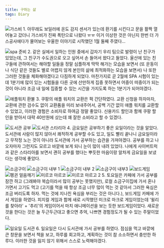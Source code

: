 ```yaml
---
title: 구하는 삶
tags: Diary
---
```

![가스비](https://github.com/user-attachments/assets/bd68776e-8fab-4945-b942-c34f27aa0ef1)
    1. 아무래도 보일러에 온도 감지 센서가 있는데 환기를 시킨다고 문을 활짝 열어놓고 갔더니 가스비가 진짜 폭탄으로 나왔다 ㅠㅠ 이거 이상한 것은 아닌지 한번 더 가스공사에다가 물어보는 우울한 이야기로 시작했던 1월 둘째 주였다...

![spa 준비](https://github.com/user-attachments/assets/e8b9d71e-b6a2-473b-af16-123815cf4727)
    2. 같은 실에서 일하는 인원 중에서 갑자기 우리 팀으로 발령이 난 친구가 있었는데, 그 친구가 수도권으로 오고 싶어서 손 들어서 왔다고 들었다. 울산에 있는 친구들에 관하여서는 해야할 일들을 정말 심플하게 딱딱 해가는 모습을 보면서 (또 운동이나 식단 같은 것들도 별로 어렵지 않게 본인의 삶에 최적화하는 모습을 보면서) 나 또한 그러한 것들을 체화해야겠다고 다짐하게 되었다. 마찬가지로 곧 2월에 SPA 시험이 있는데 1분기에 많이 있는 시험들을 다른 곳에 산만하게 집중 못하면서 어중이 떠중이가 되는 것이 아니라 조금 내 일에 집중할 수 있는 시간을 가지도록 하는 1분기가 되어야겠다.

![애플워치 환불](https://github.com/user-attachments/assets/c87b5681-f641-457a-8f51-038426548820)
    3. 쿠팡의 애플 워치의 교환은 퍽 간단하였다. 교환 신청을 하자마자, 교환에 관한 검수도 없이 교환품을 미리 보내주어서, 공백 기간 없이 애플 워치를 교환할 수 있었고, 이러한 경험은 소비자로 하여금 정말 좋았다. 신용카드 할인과 함께 쿠팡 할인을 받아서 대략 40만원에 샀는데 꽤 잘한 소비라고 할 수 있겠다.

![도서관 공부](https://github.com/user-attachments/assets/06e770e4-8db3-40f3-b12b-387b10083c7f)
![도서관 스타리아](https://github.com/user-attachments/assets/ff474d08-5b18-45b4-a404-7dda52ff418e)
    4. 금요일은 공부하기 좋은 요일이라는 것을 알았다. 도서관에 사람이 많지 않아서 쾌적하게 공부할 수도 있고, 일도 빨리 끝나니 금요일이라고 무작정 노는 것이 아니라 도서관에 가서 공부하는 습관을 가져야겠다. 공부를 하고 나오자마자 그런지도 모르고 바깥에 보게 되니 눈이 많이 내려 있었다. 나에게 사이버트럭과 같은 스타리아를 보면서 괜히 공부를 했다는 뿌듯한 마음이랑 알차게 금요일을 보냈다는 생각에 좋았다. 

![소금구이](https://github.com/user-attachments/assets/a38b3a9f-f273-4916-9870-5a117a46fef9)
![소금구이 내부 1](https://github.com/user-attachments/assets/a13f78d7-10e4-499b-ab97-02f889205013)
![소금구이 내부 2](https://github.com/user-attachments/assets/4edf80cb-3b3f-42f0-993e-90654fd0cb38)
![소금구이 내부3](https://github.com/user-attachments/assets/431b1669-eb52-4f58-a762-41da6c5f5ca9)
![보드게임](https://github.com/user-attachments/assets/98d70313-4647-466a-b6c8-4025bfca51b2)
![펭귄 얼음깨기](https://github.com/user-attachments/assets/70450d9f-f097-4203-bcf3-9f89bfeb6372)
![미르코 마르코](https://github.com/user-attachments/assets/e00d3c3b-0a3c-4c73-9071-7f20775fa671)
![미르코 마르고 2](https://github.com/user-attachments/assets/f359d635-1c91-47b6-977c-e8e62aa88acb)
    5. 토요일은 카페에 가서 공부를 잠깐 하고 (그래봐야 복습이라서 많이 공부는 못했지만), 로컬 소금구이집에 가서 혼나가면서 고기도 먹고 (고기를 먹을 때 항상 조금 너무 많이 먹는 것 같아서 그러한 욕심은 조금 버리도록 하자. 먹는 것에 지나친 욕심을 부리는 것은 아니다.), 보드게임 카페에 가서 게임을 하였다. 피지컬 게임과 함께 새로 시작했던 미크로 마크로 게임이었는데 '윌리를 찾아라' + '추리'의 게임이어서 마치 애니메이션을 보는 듯한 보드게임이었다. 새로운 것을 한다는 것은 늘 두근두근대고 좋으면 추억, 나쁘면 경험정도가 될 수 있는 주말이었다.

![일요일 도서관](https://github.com/user-attachments/assets/790b81bd-0e0a-47b2-b96b-90b2e46ac603)
    6. 일요일은 다시 도서관에 가서 공부를 하였다. 점심을 먹고 바깥에 큰 창문을 보면서 책을 보고, 하루를 회고하고, 계획하는 것이 참 소소하면서 충만한 하루다. 이러한 것을 잃지 않기 위해서 스스로 노력해야겠다.